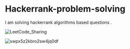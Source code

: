# Hackerrank-problem-solving
I am solving hackerrank  algorithms based questions . 


![LeetCode_Sharing](https://user-images.githubusercontent.com/64940244/159535899-bd590bf7-52dc-4da2-9bca-c49f150c1db4.png)



![swpx5z2kbro2sw4jq0df](https://user-images.githubusercontent.com/64940244/134828105-71cfb0f1-2ab9-4fe3-8a15-fced606f490c.jpg)



